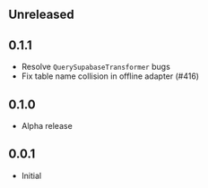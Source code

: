 ## Unreleased

## 0.1.1

- Resolve `QuerySupabaseTransformer` bugs
- Fix table name collision in offline adapter (#416)

## 0.1.0

- Alpha release

## 0.0.1

- Initial
